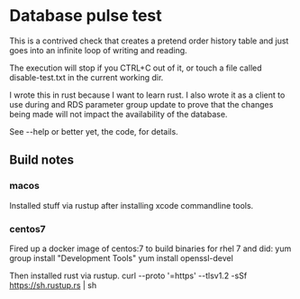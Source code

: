 # Database pulse test

This is a contrived check that creates a pretend order history table 
and just goes into an infinite loop of writing and reading.

The execution will stop if you CTRL+C out of it, or touch a file called
disable-test.txt in the current working dir.

I wrote this in rust because I want to learn rust. I also wrote it as a client
to use during and RDS parameter group update to prove that the changes being made
will not impact the availability of the database.

See --help or better yet, the code, for details.
## Build notes

### macos
Installed stuff via rustup after installing xcode commandline tools.

### centos7

Fired up a docker image of centos:7 to build binaries for rhel 7 and did:
yum group install "Development Tools"
yum install openssl-devel

Then installed rust via rustup.
curl --proto '=https' --tlsv1.2 -sSf https://sh.rustup.rs | sh